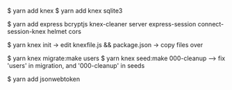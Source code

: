 $ yarn add knex
$ yarn add knex sqlite3

\$ yarn add express bcryptjs knex-cleaner server express-session connect-session-knex helmet cors

\$ yarn knex init
-> edit knexfile.js && package.json
-> copy files over

$ yarn knex migrate:make users
$ yarn knex seed:make 000-cleanup
--> fix 'users' in migration, and '000-cleanup' in seeds

\$ yarn add jsonwebtoken
